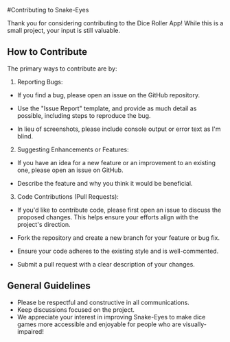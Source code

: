 #Contributing to Snake-Eyes

Thank you for considering contributing to the Dice Roller App! While this is a small project, your input is still valuable.

## How to Contribute
The primary ways to contribute are by:

1. Reporting Bugs:

- If you find a bug, please open an issue on the GitHub repository.

- Use the "Issue Report" template, and provide as much detail as possible, including steps to reproduce the bug.

- In lieu of screenshots, please include console output or error text as I'm blind.

2. Suggesting Enhancements or Features:

- If you have an idea for a new feature or an improvement to an existing one, please open an issue on GitHub.

- Describe the feature and why you think it would be beneficial.

3. Code Contributions (Pull Requests):

- If you'd like to contribute code, please first open an issue to discuss the proposed changes. This helps ensure your efforts align with the project's direction.

- Fork the repository and create a new branch for your feature or bug fix.

- Ensure your code adheres to the existing style and is well-commented.

- Submit a pull request with a clear description of your changes.

## General Guidelines

- Please be respectful and constructive in all communications.
- Keep discussions focused on the project.
- We appreciate your interest in improving  Snake-Eyes to make dice games more accessible and enjoyable for people who are visually-impaired!